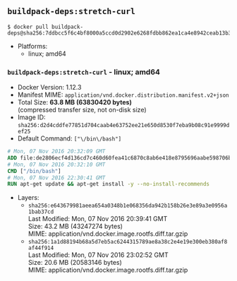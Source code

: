## `buildpack-deps:stretch-curl`

```console
$ docker pull buildpack-deps@sha256:7ddbcc5f6c4bf8000a5ccd0d2902e6268fdbb862ea1ca4e8942ceab13b33fb44
```

-	Platforms:
	-	linux; amd64

### `buildpack-deps:stretch-curl` - linux; amd64

-	Docker Version: 1.12.3
-	Manifest MIME: `application/vnd.docker.distribution.manifest.v2+json`
-	Total Size: **63.8 MB (63830420 bytes)**  
	(compressed transfer size, not on-disk size)
-	Image ID: `sha256:d2d4cddfe77851d704caab4e63752ee21e650d8530f7eba9b08c91e9999def25`
-	Default Command: `["\/bin\/bash"]`

```dockerfile
# Mon, 07 Nov 2016 20:32:09 GMT
ADD file:de2806ecf4d136cd7c460d60fea41c6870c8ab6e418e8795696aabe598706b1f in / 
# Mon, 07 Nov 2016 20:32:10 GMT
CMD ["/bin/bash"]
# Mon, 07 Nov 2016 22:30:41 GMT
RUN apt-get update && apt-get install -y --no-install-recommends 		ca-certificates 		curl 		wget 	&& rm -rf /var/lib/apt/lists/*
```

-	Layers:
	-	`sha256:e643679981aeea654a0348b1e068356da942b158b26e3e89a3e0956a1bab37cd`  
		Last Modified: Mon, 07 Nov 2016 20:39:41 GMT  
		Size: 43.2 MB (43247274 bytes)  
		MIME: application/vnd.docker.image.rootfs.diff.tar.gzip
	-	`sha256:1a1d88194b68a5d7eb5ac6244315789ae8a38c2e4e19e300eb380af8af44f914`  
		Last Modified: Mon, 07 Nov 2016 23:02:52 GMT  
		Size: 20.6 MB (20583146 bytes)  
		MIME: application/vnd.docker.image.rootfs.diff.tar.gzip
